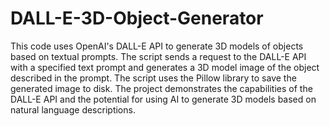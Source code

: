 # DALL-E-3D-Object-Generator
This code uses OpenAI's DALL-E API to generate 3D models of objects based on textual prompts. The script sends a request to the DALL-E API with a specified text prompt and generates a 3D model image of the object described in the prompt. The script uses the Pillow library to save the generated image to disk. The project demonstrates the capabilities of the DALL-E API and the potential for using AI to generate 3D models based on natural language descriptions.



